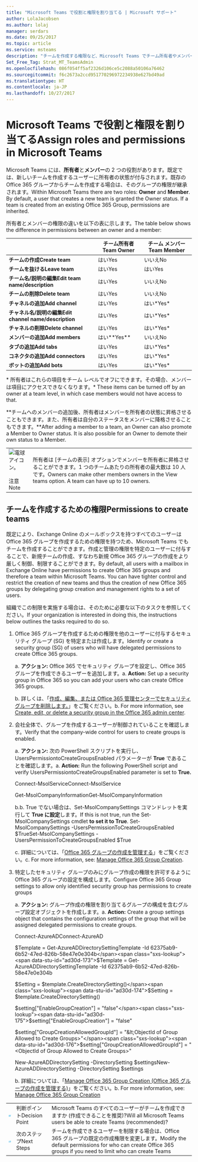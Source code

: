 ```yaml
---
title: "Microsoft Teams で役割と権限を割り当てる | Microsoft サポート"
author: LolaJacobsen
ms.author: lolaj
manager: serdars
ms.date: 09/25/2017
ms.topic: article
ms.service: msteams
description: "チームを作成する権限など、Microsoft Teams でチーム所有者やメンバーに役割と権限を割り当る方法について説明します。"
Set_Free_Tag: Strat_MT_TeamsAdmin
ms.openlocfilehash: 086f054ff5af2326d106ce5c2088a50106a76462
ms.sourcegitcommit: f6c2673a2ccd951770296972234938e627bd49ad
ms.translationtype: HT
ms.contentlocale: ja-JP
ms.lasthandoff: 10/27/2017
---
```

<a name="assign-roles-and-permissions-in-microsoft-teams"></a><span data-ttu-id="ad30d-103">Microsoft Teams で役割と権限を割り当てる</span><span class="sxs-lookup"><span data-stu-id="ad30d-103">Assign roles and permissions in Microsoft Teams</span></span>
===============================================

<span data-ttu-id="ad30d-p101">Microsoft Teams には、**所有者**と**メンバー**の 2 つの役割があります。既定では、新しいチームを作成するユーザーに所有者の状態が付与されます。既存の Office 365 グループからチームを作成する場合は、そのグループの権限が継承されます。</span><span class="sxs-lookup"><span data-stu-id="ad30d-p101">Within Microsoft Teams there are two roles: **Owner** and **Member**. By default, a user that creates a new team is granted the Owner status. If a team is created from an existing Office 365 Group, permissions are inherited.</span></span>

<span data-ttu-id="ad30d-107">所有者とメンバーの権限の違いを以下の表に示します。</span><span class="sxs-lookup"><span data-stu-id="ad30d-107">The table below shows the difference in permissions between an owner and a member:</span></span>

|  |<span data-ttu-id="ad30d-108">チーム所有者</span><span class="sxs-lookup"><span data-stu-id="ad30d-108">Team Owner</span></span>  |<span data-ttu-id="ad30d-109">チーム メンバー</span><span class="sxs-lookup"><span data-stu-id="ad30d-109">Team Member</span></span>  |
|---------|---------|---------|
|<span data-ttu-id="ad30d-110">**チームの作成**</span><span class="sxs-lookup"><span data-stu-id="ad30d-110">**Create team**</span></span>     |<span data-ttu-id="ad30d-111">はい</span><span class="sxs-lookup"><span data-stu-id="ad30d-111">Yes</span></span>        |<span data-ttu-id="ad30d-112">いいえ</span><span class="sxs-lookup"><span data-stu-id="ad30d-112">No</span></span>         |
|<span data-ttu-id="ad30d-113">**チームを抜ける**</span><span class="sxs-lookup"><span data-stu-id="ad30d-113">**Leave team**</span></span>     |<span data-ttu-id="ad30d-114">はい</span><span class="sxs-lookup"><span data-stu-id="ad30d-114">Yes</span></span>         |<span data-ttu-id="ad30d-115">はい</span><span class="sxs-lookup"><span data-stu-id="ad30d-115">Yes</span></span>         |
|<span data-ttu-id="ad30d-116">**チーム名/説明の編集**</span><span class="sxs-lookup"><span data-stu-id="ad30d-116">**Edit team name/description**</span></span>      |<span data-ttu-id="ad30d-117">はい</span><span class="sxs-lookup"><span data-stu-id="ad30d-117">Yes</span></span>         |<span data-ttu-id="ad30d-118">いいえ</span><span class="sxs-lookup"><span data-stu-id="ad30d-118">No</span></span>         |
|<span data-ttu-id="ad30d-119">**チームの削除**</span><span class="sxs-lookup"><span data-stu-id="ad30d-119">**Delete team**</span></span>      |<span data-ttu-id="ad30d-120">はい</span><span class="sxs-lookup"><span data-stu-id="ad30d-120">Yes</span></span>         |<span data-ttu-id="ad30d-121">いいえ</span><span class="sxs-lookup"><span data-stu-id="ad30d-121">No</span></span>         |
|<span data-ttu-id="ad30d-122">**チャネルの追加**</span><span class="sxs-lookup"><span data-stu-id="ad30d-122">**Add channel**</span></span>      |<span data-ttu-id="ad30d-123">はい</span><span class="sxs-lookup"><span data-stu-id="ad30d-123">Yes</span></span>         |<span data-ttu-id="ad30d-124">はい*</span><span class="sxs-lookup"><span data-stu-id="ad30d-124">Yes*</span></span>         |
|<span data-ttu-id="ad30d-125">**チャネル名/説明の編集**</span><span class="sxs-lookup"><span data-stu-id="ad30d-125">**Edit channel name/description**</span></span>      |<span data-ttu-id="ad30d-126">はい</span><span class="sxs-lookup"><span data-stu-id="ad30d-126">Yes</span></span>         |<span data-ttu-id="ad30d-127">はい*</span><span class="sxs-lookup"><span data-stu-id="ad30d-127">Yes*</span></span>         |
|<span data-ttu-id="ad30d-128">**チャネルの削除**</span><span class="sxs-lookup"><span data-stu-id="ad30d-128">**Delete channel**</span></span>      |<span data-ttu-id="ad30d-129">はい</span><span class="sxs-lookup"><span data-stu-id="ad30d-129">Yes</span></span>         |<span data-ttu-id="ad30d-130">はい*</span><span class="sxs-lookup"><span data-stu-id="ad30d-130">Yes*</span></span>         |
|<span data-ttu-id="ad30d-131">**メンバーの追加**</span><span class="sxs-lookup"><span data-stu-id="ad30d-131">**Add members**</span></span>      |<span data-ttu-id="ad30d-132">はい**</span><span class="sxs-lookup"><span data-stu-id="ad30d-132">Yes**</span></span>         |<span data-ttu-id="ad30d-133">いいえ</span><span class="sxs-lookup"><span data-stu-id="ad30d-133">No</span></span>         |
|<span data-ttu-id="ad30d-134">**タブの追加**</span><span class="sxs-lookup"><span data-stu-id="ad30d-134">**Add tabs**</span></span>      |<span data-ttu-id="ad30d-135">はい</span><span class="sxs-lookup"><span data-stu-id="ad30d-135">Yes</span></span>         |<span data-ttu-id="ad30d-136">はい*</span><span class="sxs-lookup"><span data-stu-id="ad30d-136">Yes*</span></span>         |
|<span data-ttu-id="ad30d-137">**コネクタの追加**</span><span class="sxs-lookup"><span data-stu-id="ad30d-137">**Add connectors**</span></span>      |<span data-ttu-id="ad30d-138">はい</span><span class="sxs-lookup"><span data-stu-id="ad30d-138">Yes</span></span>         |<span data-ttu-id="ad30d-139">はい*</span><span class="sxs-lookup"><span data-stu-id="ad30d-139">Yes*</span></span>         |
|<span data-ttu-id="ad30d-140">**ボットの追加**</span><span class="sxs-lookup"><span data-stu-id="ad30d-140">**Add bots**</span></span>      |<span data-ttu-id="ad30d-141">はい</span><span class="sxs-lookup"><span data-stu-id="ad30d-141">Yes</span></span>         |<span data-ttu-id="ad30d-142">はい*</span><span class="sxs-lookup"><span data-stu-id="ad30d-142">Yes*</span></span>         |
<span data-ttu-id="ad30d-143">\* 所有者はこれらの項目をチーム レベルでオフにできます。その場合、メンバーは項目にアクセスできなくなります。</span><span class="sxs-lookup"><span data-stu-id="ad30d-143">\* These items can be turned off by an owner at a team level, in which case members would not have access to that.</span></span>

<span data-ttu-id="ad30d-p102">\*\*チームへのメンバーの追加後、所有者はメンバーを所有者の状態に昇格させることもできます。また、所有者は自分のステータスをメンバーに降格させることもできます。</span><span class="sxs-lookup"><span data-stu-id="ad30d-p102">\*\*After adding a member to a team, an Owner can also promote a Member to Owner status. It is also possible for an Owner to demote their own status to a Member.</span></span>

| | |
|---------|---------|
|![電球アイコン。](media/Assign_roles_and_permissions_in_Microsoft_Teams_image1.png) <br></br><span data-ttu-id="ad30d-147">注意</span><span class="sxs-lookup"><span data-stu-id="ad30d-147">Note</span></span>     |<span data-ttu-id="ad30d-p103">所有者は [チームの表示] オプションでメンバーを所有者に昇格させることができます。1 つのチームあたりの所有者の最大数は 10 人です。</span><span class="sxs-lookup"><span data-stu-id="ad30d-p103">Owners can make other members owners in the View teams option. A team can have up to 10 owners.</span></span>         |

<a name="permissions-to-create-teams"></a><span data-ttu-id="ad30d-150">チームを作成するための権限</span><span class="sxs-lookup"><span data-stu-id="ad30d-150">Permissions to create teams</span></span>
---------------------------

<span data-ttu-id="ad30d-p104">既定により、Exchange Online のメールボックスを持つすべてのユーザーは Office 365 グループを作成するための権限を持つため、Microsoft Teams でもチームを作成することができます。作成と管理の権限を特定のユーザーに付与することで、新規チームの作成、すなわち新規 Office 365 グループの作成をより厳しく制御、制限することができます。</span><span class="sxs-lookup"><span data-stu-id="ad30d-p104">By default, all users with a mailbox in Exchange Online have permissions to create Office 365 groups and therefore a team within Microsoft Teams. You can have tighter control and restrict the creation of new teams and thus the creation of new Office 365 groups by delegating group creation and management rights to a set of users.</span></span>

<span data-ttu-id="ad30d-153">組織でこの制限を実施する場合は、そのために必要な以下のタスクを参照してください。</span><span class="sxs-lookup"><span data-stu-id="ad30d-153">If your organization is interested in doing this, the instructions below outlines the tasks required to do so.</span></span>

1.  <span data-ttu-id="ad30d-154">Office 365 グループを作成するための権限を他のユーザーに付与するセキュリティ グループ (SG) を特定または作成します。</span><span class="sxs-lookup"><span data-stu-id="ad30d-154">Identify or create a security group (SG) of users who will have delegated permissions to create Office 365 groups.</span></span>

    <span data-ttu-id="ad30d-p105">a.  **アクション:** Office 365 でセキュリティ グループを設定し、Office 365 グループを作成できるユーザーを追加します。</span><span class="sxs-lookup"><span data-stu-id="ad30d-p105">a.  **Action:** Set up a security group in Office 365 so you can add your users who can create Office 365 groups.</span></span>

    <span data-ttu-id="ad30d-p106">b.  詳しくは、「[作成、編集、または Office 365 管理センターでセキュリティ グループを削除します。](https://support.office.com/article/Create-edit-or-delete-a-security-group-in-the-Office-365-admin-center-55c96b32-e086-4c9e-948b-a018b44510cb)」をご覧ください。</span><span class="sxs-lookup"><span data-stu-id="ad30d-p106">b.  For more information, see [Create, edit, or delete a security group in the Office 365 admin center](https://support.office.com/article/Create-edit-or-delete-a-security-group-in-the-Office-365-admin-center-55c96b32-e086-4c9e-948b-a018b44510cb).</span></span>

2.  <span data-ttu-id="ad30d-159">会社全体で、グループを作成するユーザーが制御されていることを確認します。</span><span class="sxs-lookup"><span data-stu-id="ad30d-159">Verify that the company-wide control for users to create groups is enabled.</span></span>

    <span data-ttu-id="ad30d-p107">a.  **アクション:** 次の PowerShell スクリプトを実行し、UsersPermissiontoCreateGroupsEnabled パラメーターが **True** であることを確認します。</span><span class="sxs-lookup"><span data-stu-id="ad30d-p107">a.  **Action:** Run the following PowerShell script and verify UsersPermissiontoCreateGroupsEnabled parameter is set to **True.**</span></span>

    <span data-ttu-id="ad30d-162">Connect-MsolService</span><span class="sxs-lookup"><span data-stu-id="ad30d-162">Connect-MsolService</span></span>

    <span data-ttu-id="ad30d-163">Get-MsolCompanyInformation</span><span class="sxs-lookup"><span data-stu-id="ad30d-163">Get-MsolCompanyInformation</span></span>

    <span data-ttu-id="ad30d-164">b.</span><span class="sxs-lookup"><span data-stu-id="ad30d-164">b.</span></span>  <span data-ttu-id="ad30d-165">True でない場合は、Set-MsolCompanySettings コマンドレットを実行して **True に設定**します。</span><span class="sxs-lookup"><span data-stu-id="ad30d-165">If this is not true, run the Set-MsolCompanySettings  cmdlet **to set it to True**.</span></span>
<span data-ttu-id="ad30d-166">Set-MsolCompanySettings -UsersPermissionToCreateGroupsEnabled $True</span><span class="sxs-lookup"><span data-stu-id="ad30d-166">Set-MsolCompanySettings -UsersPermissionToCreateGroupsEnabled $True</span></span>

    <span data-ttu-id="ad30d-p109">c. 詳細については、「[Office 365 グループの作成を管理する](https://support.office.com/en-us/article/Manage-Office-365-Group-Creation-4c46c8cb-17d0-44b5-9776-005fced8e618?ui=en-US&rs=en-001&ad=US#checkclevelsettings)」をご覧ください。</span><span class="sxs-lookup"><span data-stu-id="ad30d-p109">c. For more information, see: [Manage Office 365 Group Creation](https://support.office.com/en-us/article/Manage-Office-365-Group-Creation-4c46c8cb-17d0-44b5-9776-005fced8e618?ui=en-US&rs=en-001&ad=US#checkclevelsettings).</span></span>

3.  <span data-ttu-id="ad30d-169">特定したセキュリティ グループのみにグループ作成の権限を許可するように Office 365 グループの設定を構成します。</span><span class="sxs-lookup"><span data-stu-id="ad30d-169">Configure Office 365 Group settings to allow only identified security group has permissions to create groups</span></span>

    <span data-ttu-id="ad30d-p110">a.  **アクション:** グループ作成の権限を割り当てるグループの構成を含むグループ設定オブジェクトを作成します。</span><span class="sxs-lookup"><span data-stu-id="ad30d-p110">a.  **Action:** Create a group settings object that contains the configuration settings of the group that will be assigned delegated permissions to create groups.</span></span> 

    <span data-ttu-id="ad30d-172">Connect-AzureAD</span><span class="sxs-lookup"><span data-stu-id="ad30d-172">Connect-AzureAD</span></span>

    <span data-ttu-id="ad30d-173">$Template = Get-AzureADDirectorySettingTemplate -Id 62375ab9-6b52-47ed-826b-58e47e0e304b</span><span class="sxs-lookup"><span data-stu-id="ad30d-173">$Template = Get-AzureADDirectorySettingTemplate -Id 62375ab9-6b52-47ed-826b-58e47e0e304b</span></span>

    <span data-ttu-id="ad30d-174">$Setting = $template.CreateDirectorySetting()</span><span class="sxs-lookup"><span data-stu-id="ad30d-174">$Setting = $template.CreateDirectorySetting()</span></span>

    <span data-ttu-id="ad30d-175">$setting["EnableGroupCreation"] = "false"</span><span class="sxs-lookup"><span data-stu-id="ad30d-175">$setting["EnableGroupCreation"] = "false"</span></span>

    <span data-ttu-id="ad30d-176">$setting["GroupCreationAllowedGroupId"] = "&lt;ObjectId of Group Allowed to Create Groups>"</span><span class="sxs-lookup"><span data-stu-id="ad30d-176">$setting["GroupCreationAllowedGroupId"] = "&lt;ObjectId of Group Allowed to Create Groups>"</span></span>

    <span data-ttu-id="ad30d-177">New-AzureADDirectorySetting -DirectorySetting $settings</span><span class="sxs-lookup"><span data-stu-id="ad30d-177">New-AzureADDirectorySetting -DirectorySetting $settings</span></span>

    <span data-ttu-id="ad30d-p111">b. 詳細については、「[Manage Office 365 Group Creation (Office 365 グループの作成を管理する)](https://support.office.com/en-us/article/Manage-Office-365-Group-Creation-4c46c8cb-17d0-44b5-9776-005fced8e618?ui=en-US&rs=en-US&ad=US#step3)」をご覧ください。</span><span class="sxs-lookup"><span data-stu-id="ad30d-p111">b. For more information, see: [Manage Office 365 Group Creation](https://support.office.com/en-us/article/Manage-Office-365-Group-Creation-4c46c8cb-17d0-44b5-9776-005fced8e618?ui=en-US&rs=en-US&ad=US#step3)</span></span>


||||
|---------|---------|---------|
| ![判断ポイント アイコン。](media/Assign_roles_and_permissions_in_Microsoft_Teams_image2.png)     |<span data-ttu-id="ad30d-181">判断ポイント</span><span class="sxs-lookup"><span data-stu-id="ad30d-181">Decision Point</span></span>         |<span data-ttu-id="ad30d-182">Microsoft Teams のすべてのユーザーがチームを作成できますか (作成できることを推奨)?</span><span class="sxs-lookup"><span data-stu-id="ad30d-182">Will all Microsoft Teams users be able to create Teams (recommended)?</span></span>         |
| ![次のステップ アイコン。](media/Assign_roles_and_permissions_in_Microsoft_Teams_image3.png)    |<span data-ttu-id="ad30d-184">次のステップ</span><span class="sxs-lookup"><span data-stu-id="ad30d-184">Next Steps</span></span>         |<span data-ttu-id="ad30d-185">チームを作成できるユーザーを制限する場合は、Office 365 グループの既定の作成権限を変更します。</span><span class="sxs-lookup"><span data-stu-id="ad30d-185">Modify the default permissions for who can create Office 365 groups if you need to limit who can create Teams</span></span>         |
